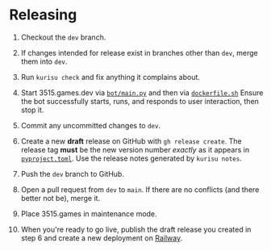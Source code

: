 # Releasing

1. Checkout the `dev` branch.

2. If changes intended for release exist in branches other than `dev`, merge them into `dev`.

3. Run `kurisu check` and fix anything it complains about.

4. Start 3515.games.dev via [`bot/main.py`](bot/main.py) and then via [`dockerfile.sh`](dockerfile.sh)
   Ensure the bot successfully starts, runs, and responds to user interaction, then stop it.

5. Commit any uncommitted changes to `dev`.

6. Create a new **draft** release on GitHub with `gh release create`. The release tag **must** be the new version number
   _exactly_ as it appears in [`pyproject.toml`](pyproject.toml). Use the release notes generated by
   `kurisu notes`.

7. Push the `dev` branch to GitHub.

8. Open a pull request from `dev` to `main`. If there are no conflicts (and there better not be), merge it.

9. Place 3515.games in maintenance mode.

10. When you're ready to go live, publish the draft release you created in step 6 and create a new deployment
    on [Railway](https://railway.app).
